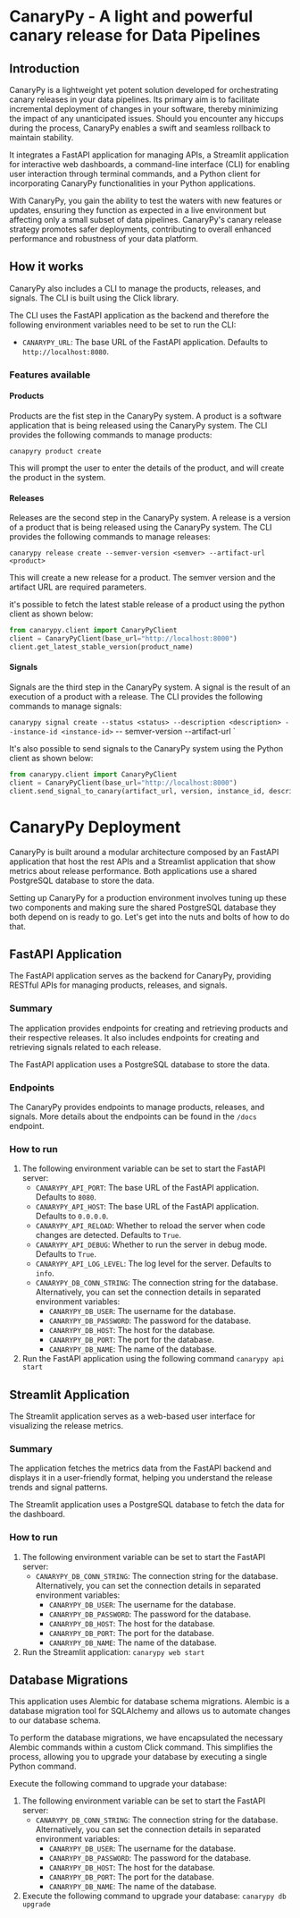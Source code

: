 # CanaryPy - A light and powerful canary release for Data Pipelines

## Introduction

CanaryPy is a lightweight yet potent solution developed for orchestrating canary releases in your data pipelines. Its primary aim is to facilitate incremental deployment of changes in your software, thereby minimizing the impact of any unanticipated issues. Should you encounter any hiccups during the process, CanaryPy enables a swift and seamless rollback to maintain stability.

It integrates a FastAPI application for managing APIs, a Streamlit application for interactive web dashboards, a command-line interface (CLI) for enabling user interaction through terminal commands, and a Python client for incorporating CanaryPy functionalities in your Python applications.

With CanaryPy, you gain the ability to test the waters with new features or updates, ensuring they function as expected in a live environment but affecting only a small subset of data pipelines. CanaryPy's canary release strategy promotes safer deployments, contributing to overall enhanced performance and robustness of your data platform.

## How it works

CanaryPy also includes a CLI to manage the products, releases, and signals. The CLI is built using the Click library.

The CLI uses the FastAPI application as the backend and therefore the following environment variables need to be set to run the CLI:

* `CANARYPY_URL`: The base URL of the FastAPI application. Defaults to `http://localhost:8080`.

### Features available

#### Products
Products are the fist step in the CanaryPy system. A product is a software application that is being released using the CanaryPy system. The CLI provides the following commands to manage products:

`canapyry product create`

This will prompt the user to enter the details of the product, and will create the product in the system.

#### Releases
Releases are the second step in the CanaryPy system. A release is a version of a product that is being released using the CanaryPy system. The CLI provides the following commands to manage releases:

`canarypy release create --semver-version <semver> --artifact-url <product>`

This will create a new release for a product. The semver version and the artifact URL are required parameters.

it's possible to fetch the latest stable release of a product using the python client as shown below:

```python
from canarypy.client import CanaryPyClient
client = CanaryPyClient(base_url="http://localhost:8000")
client.get_latest_stable_version(product_name)
```

#### Signals
Signals are the third step in the CanaryPy system. A signal is the result of an execution of a product with a release. The CLI provides the following commands to manage signals:

`canarypy signal create --status <status> --description <description> --instance-id <instance-id>` -- semver-version <version> --artifact-url <artifact-url>`

It's also possible to send signals to the CanaryPy system using the Python client as shown below:

```python
from canarypy.client import CanaryPyClient
client = CanaryPyClient(base_url="http://localhost:8000")
client.send_signal_to_canary(artifact_url, version, instance_id, description, status)
```

# CanaryPy Deployment

CanaryPy is built around a modular architecture composed by an FastAPI application that host the rest APIs and a Streamlist application that show metrics about release performance. Both applications use a shared PostgreSQL database to store the data.

Setting up CanaryPy for a production environment involves tuning up these two components and making sure the shared PostgreSQL database they both depend on is ready to go. Let's get into the nuts and bolts of how to do that.

## FastAPI Application

The FastAPI application serves as the backend for CanaryPy, providing RESTful APIs for managing products, releases, and signals.

### Summary

The application provides endpoints for creating and retrieving products and their respective releases. It also includes endpoints for creating and retrieving signals related to each release.

The FastAPI application uses a PostgreSQL database to store the data. 

### Endpoints

The CanaryPy provides endpoints to manage products, releases, and signals. More details about the endpoints can be found in the `/docs` endpoint.

### How to run

1. The following environment variable can be set to start the FastAPI server:
   * `CANARYPY_API_PORT`: The base URL of the FastAPI application. Defaults to `8080`.
   * `CANARYPY_API_HOST`: The base URL of the FastAPI application. Defaults to `0.0.0.0`.
   * `CANARYPY_API_RELOAD`: Whether to reload the server when code changes are detected. Defaults to `True`.
   * `CANARYPY_API_DEBUG`: Whether to run the server in debug mode. Defaults to `True`.
   * `CANARYPY_API_LOG_LEVEL`: The log level for the server. Defaults to `info`.
   * `CANARYPY_DB_CONN_STRING`: The connection string for the database. Alternatively, you can set the connection details in separated environment variables:
     * `CANARYPY_DB_USER`: The username for the database.
     * `CANARYPY_DB_PASSWORD`: The password for the database.
     * `CANARYPY_DB_HOST`: The host for the database.
     * `CANARYPY_DB_PORT`: The port for the database.
     * `CANARYPY_DB_NAME`: The name of the database.
2. Run the FastAPI application using the following command `canarypy api start`

## Streamlit Application

The Streamlit application serves as a web-based user interface for visualizing the release metrics.

### Summary

The application fetches the metrics data from the FastAPI backend and displays it in a user-friendly format, helping you understand the release trends and signal patterns.

The Streamlit application uses a PostgreSQL database to fetch the data for the dashboard. 

### How to run

1. The following environment variable can be set to start the FastAPI server:
   * `CANARYPY_DB_CONN_STRING`: The connection string for the database. Alternatively, you can set the connection details in separated environment variables:
     * `CANARYPY_DB_USER`: The username for the database.
     * `CANARYPY_DB_PASSWORD`: The password for the database.
     * `CANARYPY_DB_HOST`: The host for the database.
     * `CANARYPY_DB_PORT`: The port for the database.
     * `CANARYPY_DB_NAME`: The name of the database.
2. Run the Streamlit application: `canarypy web start`

## Database Migrations

This application uses Alembic for database schema migrations. Alembic is a database migration tool for SQLAlchemy and allows us to automate changes to our database schema.

To perform the database migrations, we have encapsulated the necessary Alembic commands within a custom Click command. This simplifies the process, allowing you to upgrade your database by executing a single Python command.

Execute the following command to upgrade your database:
1. The following environment variable can be set to start the FastAPI server:
   * `CANARYPY_DB_CONN_STRING`: The connection string for the database. Alternatively, you can set the connection details in separated environment variables:
     * `CANARYPY_DB_USER`: The username for the database.
     * `CANARYPY_DB_PASSWORD`: The password for the database.
     * `CANARYPY_DB_HOST`: The host for the database.
     * `CANARYPY_DB_PORT`: The port for the database.
     * `CANARYPY_DB_NAME`: The name of the database.
2. Execute the following command to upgrade your database: `canarypy db upgrade`
